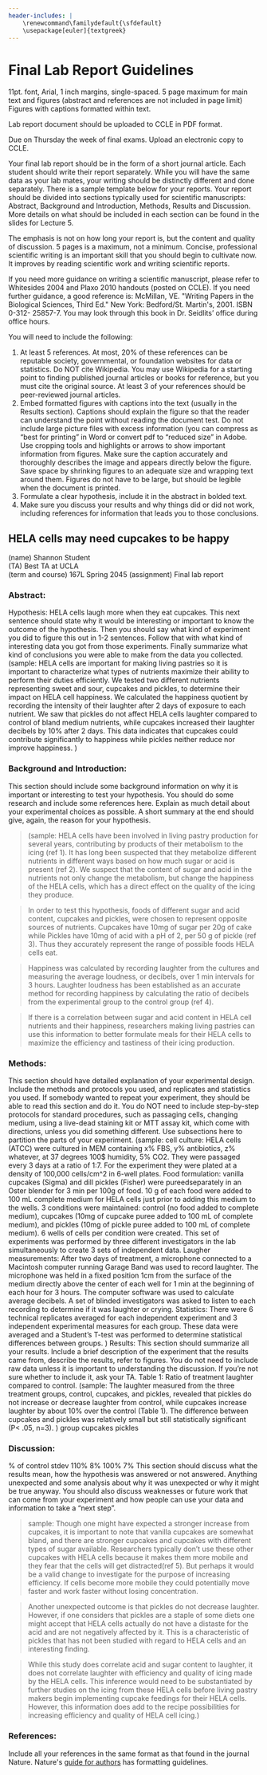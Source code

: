 ```yaml
---
header-includes: |
    \renewcommand\familydefault{\sfdefault}
    \usepackage[euler]{textgreek}
---
```

# Final Lab Report Guidelines

11pt. font, Arial, 1 inch margins, single-spaced. 5 page maximum for main text and figures (abstract and references are not included in page limit) Figures with captions formatted within text.

Lab report document should be uploaded to CCLE in PDF format.

Due on Thursday the week of final exams. Upload an electronic copy to CCLE.

Your final lab report should be in the form of a short journal article. Each student should write their report separately. While you will have the same data as your lab mates, your writing should be distinctly different and done separately.
There is a sample template below for your reports. Your report should be divided into sections typically used for scientific manuscripts: Abstract, Background and Introduction, Methods, Results and Discussion. More details on what should be included in each section can be found in the slides for Lecture 5.

The emphasis is not on how long your report is, but the content and quality of discussion. 5 pages is a maximum, not a minimum. Concise, professional scientific writing is an important skill that you should begin to cultivate now. It improves by reading scientific work and writing scientific reports.

If you need more guidance on writing a scientific manuscript, please refer to Whitesides 2004 and Plaxo 2010 handouts (posted on CCLE). If you need further guidance, a good reference is: McMillan, VE. "Writing Papers in the Biological Sciences, Third Ed." New York: Bedford/St. Martin's, 2001. ISBN 0-312- 25857-7. You may look through this book in Dr. Seidlits’ office during office hours.

You will need to include the following:

1. At least 5 references. At most, 20% of these references can be reputable society, governmental, or foundation websites for data or statistics. Do NOT cite Wikipedia. You may use Wikipedia for a starting point to finding published journal articles or books for reference, but you must cite the original source. At least 3 of your references should be peer-reviewed journal articles.
2. Embed formatted figures with captions into the text (usually in the Results section). Captions should explain the figure so that the reader can understand the point without reading the document test. Do not include large picture files with excess information (you can compress as “best for printing” in Word or convert pdf to “reduced size” in Adobe. Use cropping tools and highlights or arrows to show important information from figures. Make sure the caption accurately and thoroughly describes the image and appears directly below the figure. Save space by shrinking figures to an adequate size and wrapping text around them. Figures do not have to be large, but should be legible when the document is printed.
3. Formulate a clear hypothesis, include it in the abstract in bolded text.
4. Make sure you discuss your results and why things did or did not work, including references for information that leads you to those conclusions.
 
## HELA cells may need cupcakes to be happy
(name) Shannon Student  
(TA) Best TA at UCLA  
(term and course) 167L Spring 2045
(assignment) Final lab report

### Abstract:
Hypothesis: HELA cells laugh more when they eat cupcakes.
This next sentence should state why it would be interesting or important to know the outcome of the hypothesis. Then you should say what kind of experiment you did to figure this out in 1-2 sentences. Follow that with what kind of interesting data you got from those experiments. Finally summarize what kind of conclusions you were able to make from the data you collected.
(sample: HELA cells are important for making living pastries so it is important to characterize what types of nutrients maximize their ability to perform their duties efficiently. We tested two different nutrients representing sweet and sour, cupcakes and pickles, to determine their impact on HELA cell happiness. We calculated the happiness quotient by recording the intensity of their laughter after 2 days of exposure to each nutrient. We saw that pickles do not affect HELA cells laughter compared to control of bland medium nutrients, while cupcakes increased their laughter decibels by 10% after 2 days. This data indicates that cupcakes could contribute significantly to happiness while pickles neither reduce nor improve happiness. )

### Background and Introduction:

This section should include some background information on why it is important or interesting to test your hypothesis. You should do some research and include some references here. Explain as much detail about your experimental choices as possible. A short summary at the end should give, again, the reason for your hypothesis.

> (sample: HELA cells have been involved in living pastry production for several years, contributing by products of their metabolism to the icing (ref 1). It has long been suspected that they metabolize different nutrients in different ways based on how much sugar or acid is present (ref 2). We suspect that the content of sugar and acid in the nutrients not only change the metabolism, but change the happiness of the HELA cells, which has a direct effect on the quality of the icing they produce.

> In order to test this hypothesis, foods of different sugar and acid content, cupcakes and pickles, were chosen to represent opposite sources of nutrients. Cupcakes have 10mg of sugar per 20g of cake while Pickles have 10mg of acid with a pH of 2, per 50 g of pickle (ref 3). Thus they accurately represent the range of possible foods HELA cells eat.

> Happiness was calculated by recording laughter from the cultures and measuring the average loudness, or decibels, over 1 min intervals for 3 hours. Laughter loudness has been established as an accurate method for recording happiness by calculating the ratio of decibels from the experimental group to the control group (ref 4).

> If there is a correlation between sugar and acid content in HELA cell nutrients and their happiness, researchers making living pastries can use this information to better formulate meals for their HELA cells to maximize the efficiency and tastiness of their icing production.

### Methods:

This section should have detailed explanation of your experimental design. Include the methods and protocols you used, and replicates and statistics you used. If somebody wanted to repeat your experiment, they should be able to read this section and do it. You do NOT need to include step-by-step protocols for standard procedures, such as passaging cells, changing medium, using a live-dead staining kit or MTT assay kit, which come with directions, unless you did something different. Use subsections here to partition the parts of your experiment.
(sample: cell culture: HELA cells (ATCC) were cultured in MEM containing x% FBS, y% antibiotics, z% whatever, at 37 degrees 100$ humidity, 5% CO2. They were passaged every 3 days at a ratio of 1:7. For the experiment they were plated at a density of 100,000 cells/cm^2 in 6-well plates.
Food formulation: vanilla cupcakes (Sigma) and dill pickles (Fisher) were pureedseparately in an Oster blender for 3 min per 100g of food. 10 g of each food were added to 100 mL complete medium for HELA cells just prior to adding this medium to the wells. 3 conditions were maintained: control (no food added to complete medium), cupcakes (10mg of cupcake puree added to 100 mL of complete medium), and pickles (10mg of pickle puree added to 100 mL of complete medium). 6 wells of cells per condition were created. This set of experiments was performed by three different investigators in the lab simultaneously to create 3 sets of independent data.
Laugher measurements: After two days of treatment, a microphone connected to a Macintosh computer running Garage Band was used to record laughter. The microphone was held in a fixed position 1cm from the surface of the medium directly above the center of each well for 1 min at the beginning of each hour for 3 hours. The computer software was used to calculate average decibels. A set of blinded investigators was asked to listen to each recording to determine if it was laughter or crying.
Statistics: There were 6 technical replicates averaged for each independent experiment and 3 independent experimental measures for each group. These data were averaged and a Student’s T-test was performed to determine statistical differences between groups. )
Results:
This section should summarize all your results. Include a brief description of the experiment that the results came from, describe the results, refer to figures. You do not need to include raw data unless it is important to understanding the discussion. If you’re not sure whether to include it, ask your TA.
Table 1: Ratio of treatment laughter compared to control.
(sample: The laughter measured from the three treatment groups, control, cupcakes, and pickles, revealed that pickles do not increase or decrease laughter from control, while cupcakes increase laughter by about 10% over the control (Table 1). The difference between cupcakes and pickles was relatively small but still statistically significant (P< .05, n=3). )
 group cupcakes pickles

### Discussion:
% of control stdev 110% 8% 100% 7%
This section should discuss what the results mean, how the hypothesis was answered or not answered. Anything unexpected and some analysis about why it was unexpected or why it might be true anyway. You should also discuss weaknesses or future work that can come from your experiment and how people can use your data and information to take a “next step”.

> sample: Though one might have expected a stronger increase from cupcakes, it is important to note that vanilla cupcakes are somewhat bland, and there are stronger cupcakes and cupcakes with different types of sugar available. Researchers typically don’t use these other cupcakes with HELA cells because it makes them more mobile and they fear that the cells will get distracted(ref 5). But perhaps it would be a valid change to investigate for the purpose of increasing efficiency. If cells become more mobile they could potentially move faster and work faster without losing concentration.

> Another unexpected outcome is that pickles do not decrease laughter. However, if one considers that pickles are a staple of some diets one might accept that HELA cells actually do not have a distaste for the acid and are not negatively affected by it. This is a characteristic of pickles that has not been studied with regard to HELA cells and an interesting finding.

> While this study does correlate acid and sugar content to laughter, it does not correlate laughter with efficiency and quality of icing made by the HELA cells. This inference would need to be substantiated by further studies on the icing from these HELA cells before living pastry makers begin implementing cupcake feedings for their HELA cells. However, this information does add to the recipe possibilities for increasing efficiency and quality of HELA cell icing.)

### References:

Include all your references in the same format as that found in the journal Nature. Nature's [guide for authors](http://www.nature.com/nature/authors/gta/) has formatting guidelines.
